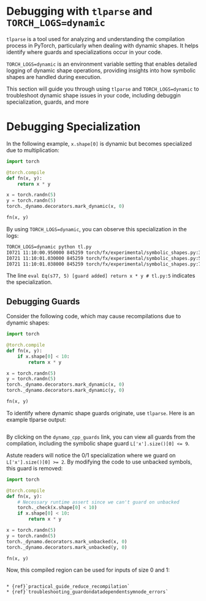 # Debugging with `tlparse` and `TORCH_LOGS=dynamic`

`tlparse` is a tool used for analyzing and understanding the compilation
process in PyTorch, particularly when dealing with dynamic shapes. It helps
identify where guards and specializations occur in your code.

`TORCH_LOGS=dynamic` is an environment variable setting that enables detailed
logging of dynamic shape operations, providing insights into how symbolic
shapes are handled during execution.

This section will guide you through using `tlparse` and `TORCH_LOGS=dynamic` to
troubleshoot dynamic shape issues in your code, including debuggin specialization, guards, and more

# Debugging Specialization

In the following example, `x.shape[0]` is dynamic but becomes specialized due to multiplication:

```python
import torch

@torch.compile
def fn(x, y):
    return x * y

x = torch.randn(5)
y = torch.randn(5)
torch._dynamo.decorators.mark_dynamic(x, 0)

fn(x, y)
```

By using `TORCH_LOGS=dynamic`, you can observe this specialization in the logs:

```xml
TORCH_LOGS=dynamic python tl.py
I0721 11:10:00.950000 845259 torch/fx/experimental/symbolic_shapes.py:3776] [0/0] create_env
I0721 11:10:01.030000 845259 torch/fx/experimental/symbolic_shapes.py:5117] [0/0] create_symbol s77 = 5 for L['x'].size()[0] [2, int_oo] return x * y  # tl.py:5 in fn (_dynamo/variables/builder.py:3466 in <lambda>), for more info run with TORCHDYNAMO_EXTENDED_DEBUG_CREATE_SYMBOL="s77" or to suppress this message run with TORCHDYNAMO_EXTENDED_ADVICE="0"
I0721 11:10:01.038000 845259 torch/fx/experimental/symbolic_shapes.py:7211] [0/0] eval Eq(s77, 5) [guard added] return x * y  # tl.py:5 in fn (_subclasses/fake_impls.py:922 in infer_size), for more info run with TORCHDYNAMO_EXTENDED_DEBUG_GUARD_ADDED="Eq(s77, 5)"
```

The line `eval Eq(s77, 5) [guard added] return x * y # tl.py:5` indicates the specialization.

## Debugging Guards

Consider the following code, which may cause recompilations due to dynamic
shapes:

```python
import torch

@torch.compile
def fn(x, y):
    if x.shape[0] < 10:
        return x * y

x = torch.randn(5)
y = torch.randn(5)
torch._dynamo.decorators.mark_dynamic(x, 0)
torch._dynamo.decorators.mark_dynamic(y, 0)

fn(x, y)
```

To identify where dynamic shape guards originate, use `tlparse`. Here is an example tlparse output:

```{image}_static/img/dynamic_shapes/tlparse9_debugging_guards.png)
```

By clicking on the `dynamo_cpp_guards` link, you can view all guards from the compilation, including the symbolic shape guard `L['x'].size()[0] <= 9`.

Astute readers will notice the 0/1 specialization where we guard on `L['x'].size()[0] >= 2`. By modifying the code to use unbacked symbols, this guard is removed:

```python
import torch

@torch.compile
def fn(x, y):
    # Necessary runtime assert since we can't guard on unbacked
    torch._check(x.shape[0] < 10)
    if x.shape[0] < 10:
        return x * y

x = torch.randn(5)
y = torch.randn(5)
torch._dynamo.decorators.mark_unbacked(x, 0)
torch._dynamo.decorators.mark_unbacked(y, 0)

fn(x, y)
```

Now, this compiled region can be used for inputs of size 0 and 1:

```{image}_static/img/dynamic_shapes/tlparse10_debugging_guards_unbacked.png)
```

```{seealso}
* {ref}`practical_guide_reduce_recompilation`
* {ref}`troubleshooting_guardondatadependentsymnode_errors`
```
